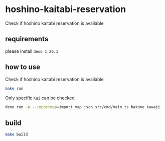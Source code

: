 # hoshino-kaitabi-reservation

Check if hoshino kaitabi reservation is available

## requirements

please install `deno 1.26.1`

## how to use

Check if hoshino kaitabi reservation is available

```bash
make run
```

Only specific `Kai` can be checked

```bash
deno run -A --importmap=import_map.json src/cmd/main.ts hakone kawaji
```

## build

```bash
make build
```

